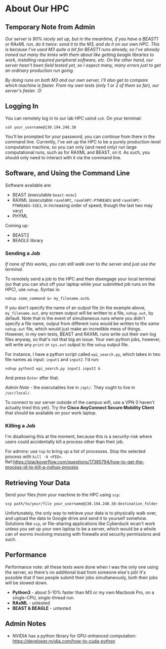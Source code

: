 # About Our HPC

## Temporary Note from Admin
*Our server is 90% nicely set up, but in the meantime, if you have a BEAST1 or RAxML run, do it twice: send it to the M3, and do it on our own HPC. This is because I've used M3 quite a bit for BEAST1 runs already, so I've already ironed out many the kinks with them about like getting beagle libraries to work, installing required peripheral software, etc. On the other hand, our server hasn't been field tested yet, so I expect many, many errors just to get an ordinary production run going.*

*By doing runs on both M3 and our own server, I'll also get to compare which machine is faster. From my own tests (only 1 or 2 of them so far), our server's faster. :D*

## Logging In
You can remotely log in to our lab HPC usind `ssh`. On your terminal:

```
ssh your_username@130.194.248.38
```

You'll be prompted for your password, you can continue from there in the command line. Currently, I've set up the HPC to be a purely production-level computation machine, so you can only (and need only) run large computational runs, such as for RAXML and BEAST, on it. As such, you should only need to interact with it via the command line. 

## Software, and Using the Command Line

Software available are:
- BEAST (executable `beast-mcmc`)
- RAXML (executable `raxmlHPC`, `raxmlHPC-PTHREADS` and `raxmlHPC-PTHREADS-SSE3`, in increasing order of speed; though the last two may vary)
- PHYML

Coming up:
- BEAST2
- BEAGLE library

### Sending a Job
*If none of this works, you can still walk over to the server and just use the terminal.* 

To remotely send a job to the HPC and then disengage your local terminal (so that you can shut off your laptop while your submitted job runs on the HPC), use `nohup`. Syntax is:

```
nohup some_command &> my_filename.out&
```

If you don't specify the name of an output file (in the example above, `my_filename.out`, any screen output will be written to a file, `nohup.out`, by default. Note that in the event of simultaneous runs where you didn't specify a file name, output from different runs would be written to the *same* `nohup.out` file, which would just make an incredible mess of things. However, in my own tests, BEAST and RAXML runs write out their own log files anyway, so that's not that big an issue. Your own python jobs, however, will write any `print` or `sys.out` output to the `nohup` output file. 

For instance, I have a python script called `epi_search.py`, which takes in two file names as input: `input1` and `input2`. I'd run:

```
nohup python3 epi_search.py input1 input2 &
```

And press `Enter` after that.

*Admin Note* - the executables live in `/opt/`. They ought to live in `/usr/local/`.

To connect to our server outside of the campus wifi, use a VPN (I haven't actually tried this yet). Try the **Cisco AnyConnect Secure Mobility Client** that should be available on your work laptop. 

### Killing a Job
I'm disallowing this at the moment, because this is a security-risk where users could accidentally kill a process other than their job. 

For admins: use `top` to bring up a list of processes. Stop the selected process with `kill -9 <PID>`.
Ref:https://stackoverflow.com/questions/17385794/how-to-get-the-process-id-to-kill-a-nohup-process

## Retrieving Your Data
Send your files *from* your machine *to* the HPC using `scp`:

```
scp path/to/your/file your_username@130.194.248.38:destination_folder
```

Unfortunately, the only way to retrieve your data is to physically walk over, and upload the data to Google drive and send it to yourself somehow. Solutions like `scp`, or file-sharing applications like Cyberduck wcan't work unless you set up *your* own laptop to be a server, which would be a whole can of worms involving messing with firewalls and security permissions and such. 

## Performance

Performance note: all these tests were done when I was the only one using the server, so there's no additional load from someone else's job! It's possible that if two people submit their jobs simultaneously, both their jobs will be slowed down. 

- **Python3** - about 5-10% faster than M3 or my own Macbook Pro, on a single-CPU, single-thread run. 
- **RAxML** - untested
- **BEAST & BEAGLE** - untested

## Admin Notes

 - NVIDIA has a python library for GPU-enhanced computation: https://developer.nvidia.com/how-to-cuda-python
